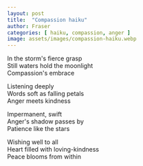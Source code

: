 ```yaml
---
layout: post
title:  "Compassion haiku"
author: Fraser
categories: [ haiku, compassion, anger ]
image: assets/images/compassion-haiku.webp
---
```


In the storm's fierce grasp\
Still waters hold the moonlight\
Compassion's embrace

Listening deeply\
Words soft as falling petals\
Anger meets kindness

Impermanent, swift\
Anger's shadow passes by\
Patience like the stars

Wishing well to all\
Heart filled with loving-kindness\
Peace blooms from within